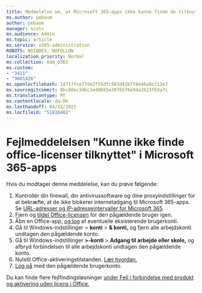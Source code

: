 ```yaml
---
title: Meddelelse om, at Microsoft 365-apps ikke kunne finde de tilknyttede Office-licenser
ms.author: pebaum
author: pebaum
manager: scotv
ms.audience: Admin
ms.topic: article
ms.service: o365-administration
ROBOTS: NOINDEX, NOFOLLOW
localization_priority: Normal
ms.collection: Adm_O365
ms.custom:
- "3421"
- "9001426"
ms.openlocfilehash: 1d717fce77de2f55dfc983d42b7f8d46a8c212e7
ms.sourcegitcommit: 8bc60ec34bc1e40685e3976576e04a2623f63a7c
ms.translationtype: MT
ms.contentlocale: da-DK
ms.lasthandoff: 04/15/2021
ms.locfileid: "51816482"
---
```

# <a name="fixing-the-microsoft-365-apps-couldnt-find-office-licenses-associated-message"></a>Fejlmeddelelsen "Kunne ikke finde office-licenser tilknyttet" i Microsoft 365-apps

Hvis du modtager denne meddelelse, kan du prøve følgende:

1. Kontrollér din firewall, din antivirussoftware og dine proxyindstillinger for at bekræfte, at de ikke blokerer internetadgang til Microsoft 365-apps. Se [URL-adresser og IP-adresseintervaller for Microsoft 365](https://docs.microsoft.com/office365/enterprise/urls-and-ip-address-ranges).
2. Fjern og [tildel Office-licensen](https://docs.microsoft.com/microsoft-365/admin/manage/assign-licenses-to-users) for den pågældende bruger igen. 
3. Åbn en Office-app, [og log](https://support.office.com/article/5a20dc11-47e9-4b6f-945d-478cb6d92071) af eventuelle eksisterende brugerkonti.
4. Gå til Windows-indstillinger > **konti**  >  **& konti,** og fjern alle arbejdskonti undtagen den pågældende konto.
5. Gå til Windows-indstillinger **>-konti**  >  **Adgang til arbejde eller skole,** og afbryd forbindelsen til alle arbejdskonti undtagen den pågældende konto.
6. Nulstil Office-aktiveringstilstanden. [Lær hvordan.](https://docs.microsoft.com/office365/troubleshoot/activation/reset-office-365-proplus-activation-state)
7. [Log på](https://support.office.com/article/628ea040-f265-49de-b986-be09c3ebf8a9) med den pågældende brugerkonto.

Du kan finde flere fejlfindingsløsninger [under Fejl i forbindelse med produkt og aktivering uden licens i Office.](https://support.office.com/Article/0d23d3c0-c19c-4b2f-9845-5344fedc4380)